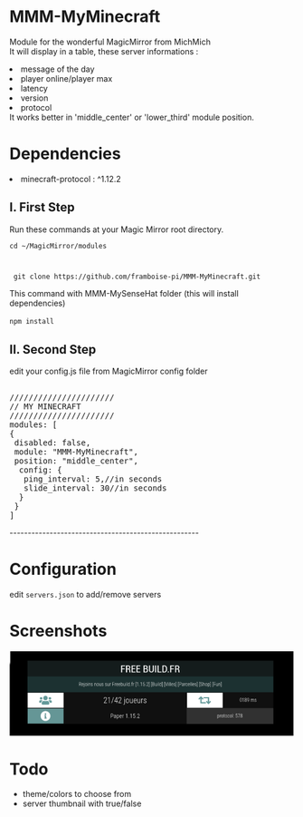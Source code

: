 # MMM-MyMinecraft
<p>Module for the wonderful MagicMirror from MichMich
<br>It will display in a table, these server informations :

<li> message of the day</li>
<li> player online/player max</li>
<li> latency</li>
<li> version</li>
<li> protocol</li>
It works better in 'middle_center' or 'lower_third' module position.
<br>
</p>


# Dependencies
<p>
<li> minecraft-protocol : ^1.12.2</li>
</p>

## I. First Step
<p>Run these commands at your Magic Mirror root directory.</p>

<div>
 <code><p>cd ~/MagicMirror/modules</p>
<p> git clone https://github.com/framboise-pi/MMM-MyMinecraft.git</p></code>
</div>
<div>
 <p>This command with MMM-MySenseHat folder (this will install dependencies)</p>
<code>npm install</code>
</div>

## II. Second Step
<p>edit your config.js file from MagicMirror config folder</p>
<div class="highlight highlight-source-js"><pre>  
//////////////////////
// MY MINECRAFT
//////////////////////
modules: <span class="pl-kos">[</span>
<span class="pl-kos">{</span>
 <span class="pl-c1">disabled</span>: <span class="pl-s">false</span><span class="pl-kos">,</span>
 <span class="pl-c1">module</span>: <span class="pl-s">"MMM-MyMinecraft"</span><span class="pl-kos">,</span>
 <span class="pl-c1">position</span>: <span class="pl-s">"middle_center"</span><span class="pl-kos">,</span>  
  <span class="pl-c1">config</span>: <span class="pl-kos">{</span>
   <span class="pl-c">ping_interval</span>: <span class="pl-s">5</span><span class="pl-kos">,//in seconds</span>
   <span class="pl-c">slide_interval</span>: <span class="pl-s">30</span><span class="pl-kos">//in seconds</span>
  <span class="pl-kos">}</span>
 <span class="pl-kos">}</span>
<span class="pl-kos">]</span>
</pre></div>
----------------------------------------------------

# Configuration
<p>edit <code>servers.json</code> to add/remove servers
</p>

# Screenshots
![image](https://github.com/framboise-pi/MMM-MyMinecraft/blob/master/Images/screenshot_MMM-MyMinecraft_01.png)

# Todo
* theme/colors to choose from
* server thumbnail with true/false
